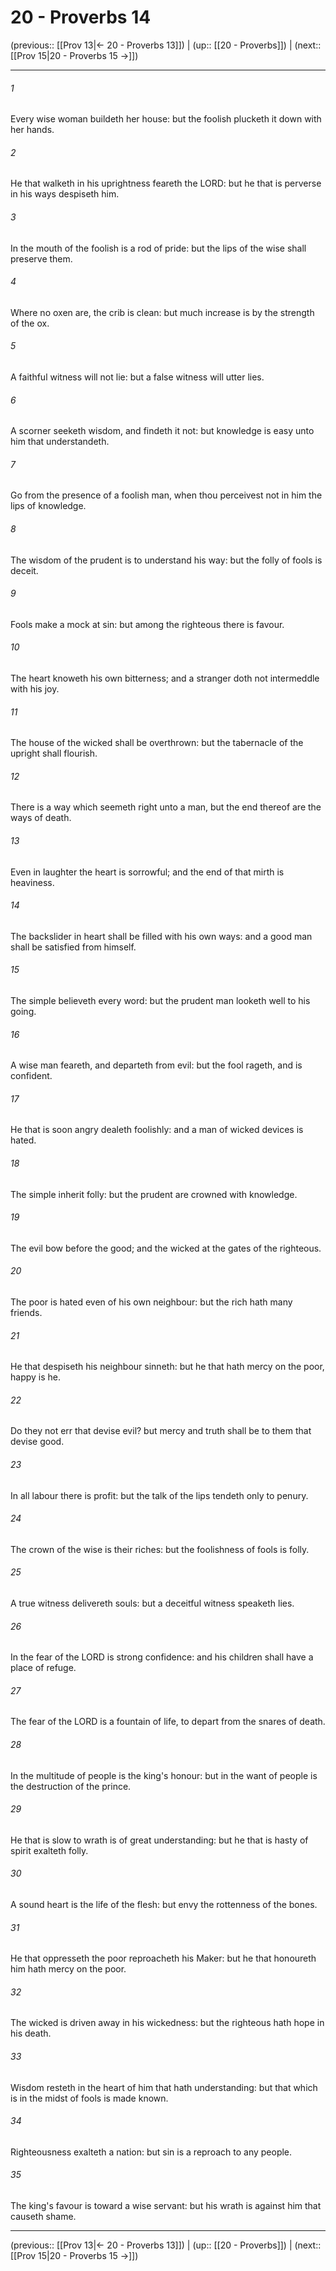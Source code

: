 # 20 - Proverbs 14

(previous:: [[Prov 13|← 20 - Proverbs 13]]) | (up:: [[20 - Proverbs]]) | (next:: [[Prov 15|20 - Proverbs 15 →]])

***


###### 1 
Every wise woman buildeth her house: but the foolish plucketh it down with her hands. 

###### 2 
He that walketh in his uprightness feareth the LORD: but he that is perverse in his ways despiseth him. 

###### 3 
In the mouth of the foolish is a rod of pride: but the lips of the wise shall preserve them. 

###### 4 
Where no oxen are, the crib is clean: but much increase is by the strength of the ox. 

###### 5 
A faithful witness will not lie: but a false witness will utter lies. 

###### 6 
A scorner seeketh wisdom, and findeth it not: but knowledge is easy unto him that understandeth. 

###### 7 
Go from the presence of a foolish man, when thou perceivest not in him the lips of knowledge. 

###### 8 
The wisdom of the prudent is to understand his way: but the folly of fools is deceit. 

###### 9 
Fools make a mock at sin: but among the righteous there is favour. 

###### 10 
The heart knoweth his own bitterness; and a stranger doth not intermeddle with his joy. 

###### 11 
The house of the wicked shall be overthrown: but the tabernacle of the upright shall flourish. 

###### 12 
There is a way which seemeth right unto a man, but the end thereof are the ways of death. 

###### 13 
Even in laughter the heart is sorrowful; and the end of that mirth is heaviness. 

###### 14 
The backslider in heart shall be filled with his own ways: and a good man shall be satisfied from himself. 

###### 15 
The simple believeth every word: but the prudent man looketh well to his going. 

###### 16 
A wise man feareth, and departeth from evil: but the fool rageth, and is confident. 

###### 17 
He that is soon angry dealeth foolishly: and a man of wicked devices is hated. 

###### 18 
The simple inherit folly: but the prudent are crowned with knowledge. 

###### 19 
The evil bow before the good; and the wicked at the gates of the righteous. 

###### 20 
The poor is hated even of his own neighbour: but the rich hath many friends. 

###### 21 
He that despiseth his neighbour sinneth: but he that hath mercy on the poor, happy is he. 

###### 22 
Do they not err that devise evil? but mercy and truth shall be to them that devise good. 

###### 23 
In all labour there is profit: but the talk of the lips tendeth only to penury. 

###### 24 
The crown of the wise is their riches: but the foolishness of fools is folly. 

###### 25 
A true witness delivereth souls: but a deceitful witness speaketh lies. 

###### 26 
In the fear of the LORD is strong confidence: and his children shall have a place of refuge. 

###### 27 
The fear of the LORD is a fountain of life, to depart from the snares of death. 

###### 28 
In the multitude of people is the king's honour: but in the want of people is the destruction of the prince. 

###### 29 
He that is slow to wrath is of great understanding: but he that is hasty of spirit exalteth folly. 

###### 30 
A sound heart is the life of the flesh: but envy the rottenness of the bones. 

###### 31 
He that oppresseth the poor reproacheth his Maker: but he that honoureth him hath mercy on the poor. 

###### 32 
The wicked is driven away in his wickedness: but the righteous hath hope in his death. 

###### 33 
Wisdom resteth in the heart of him that hath understanding: but that which is in the midst of fools is made known. 

###### 34 
Righteousness exalteth a nation: but sin is a reproach to any people. 

###### 35 
The king's favour is toward a wise servant: but his wrath is against him that causeth shame.

***

(previous:: [[Prov 13|← 20 - Proverbs 13]]) | (up:: [[20 - Proverbs]]) | (next:: [[Prov 15|20 - Proverbs 15 →]])
